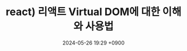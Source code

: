 ---
layout: post
title: react) 리액트  Virtual DOM에 대한 이해와 사용법
date: 2024-05-26 19:29 +0900
description: github에 대한 여러가지 설명들
image: ../assets/img/blog_img25.jpg
category: react
tags: git github
published: true
sitemap: true
---